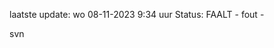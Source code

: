 laatste update: 
wo 08-11-2023  9:34   uur 
Status: FAALT - fout - 
<div class="service R">svn</div>